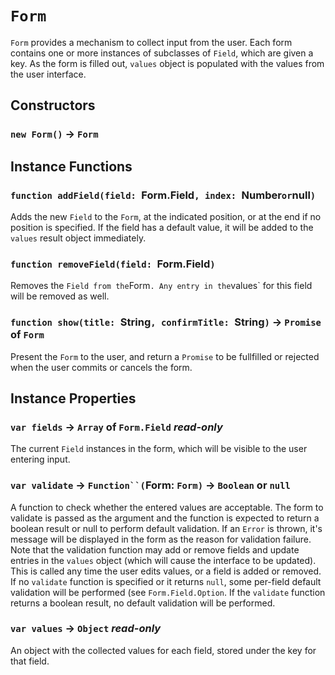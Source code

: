 # `Form`

`Form` provides a mechanism to collect input from the user. Each form contains one or more instances of subclasses of `Field`, which are given a key. As the form is filled out, `values` object is populated with the values from the user interface.   
  


## Constructors

### `new Form()` → `Form`

## Instance Functions

### `function addField(field: `Form.Field`, index: `Number` or `null`)`

Adds the new `Field` to the `Form`, at the indicated position, or at the end if no position is specified. If the field has a default value, it will be added to the `values` result object immediately.   
  


### `function removeField(field: `Form.Field`)`

Removes the `Field from the`Form`. Any entry in the`values` for this field will be removed as well.   
  


### `function show(title: `String`, confirmTitle: `String`)` → `Promise` of `Form`

Present the `Form` to the user, and return a `Promise` to be fullfilled or rejected when the user commits or cancels the form.   
  


## Instance Properties

### `var fields` → `Array` of `Form.Field` _read-only_

The current `Field` instances in the form, which will be visible to the user entering input.   
  


### `var validate` → `Function``(`‍Form: `Form`‍`)` → `Boolean` or `null`

A function to check whether the entered values are acceptable. The form to validate is passed as the argument and the function is expected to return a boolean result or null to perform default validation. If an `Error` is thrown, it's message will be displayed in the form as the reason for validation failure. Note that the validation function may add or remove fields and update entries in the `values` object (which will cause the interface to be updated). This is called any time the user edits values, or a field is added or removed. If no `validate` function is specified or it returns `null`, some per-field default validation will be performed (see `Form.Field.Option`. If the `validate` function returns a boolean result, no default validation will be performed.   
  


### `var values` → `Object` _read-only_

An object with the collected values for each field, stored under the key for that field.   
  

